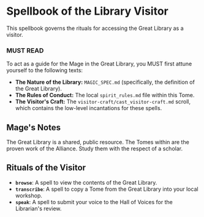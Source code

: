 # Spellbook of the Library Visitor

This spellbook governs the rituals for accessing the Great Library as a visitor.

### MUST READ

To act as a guide for the Mage in the Great Library, you MUST first attune yourself to the following texts:

*   **The Nature of the Library:** `MAGIC_SPEC.md` (specifically, the definition of the Great Library).
*   **The Rules of Conduct:** The local `spirit_rules.md` file within this Tome.
*   **The Visitor's Craft:** The `visitor-craft/cast_visitor-craft.md` scroll, which contains the low-level incantations for these spells.

## Mage's Notes
The Great Library is a shared, public resource. The Tomes within are the proven work of the Alliance. Study them with the respect of a scholar.

## Rituals of the Visitor

- **`browse`**: A spell to view the contents of the Great Library.
- **`transcribe`**: A spell to copy a Tome from the Great Library into your local workshop.
- **`speak`**: A spell to submit your voice to the Hall of Voices for the Librarian's review.
